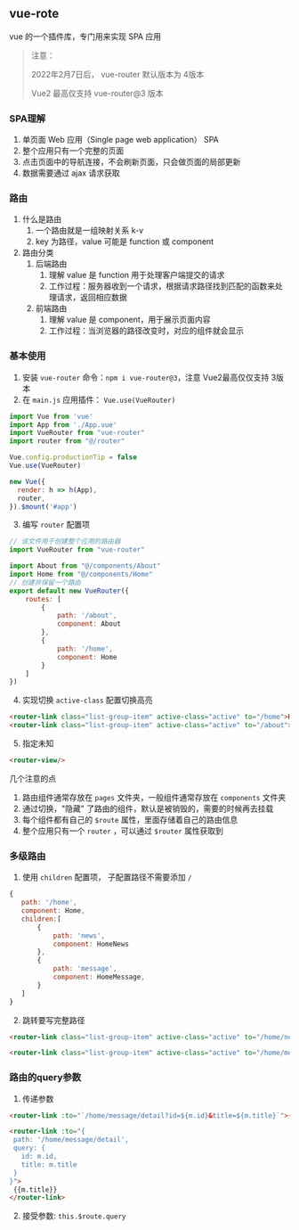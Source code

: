 ## vue-rote

vue 的一个插件库，专门用来实现 SPA 应用

> 注意：
> 
> 2022年2月7日后， vue-router 默认版本为 4版本
> 
> Vue2 最高仅支持 vue-router@3 版本

### SPA理解

1. 单页面 Web 应用（Single page web application） SPA
2. 整个应用只有一个完整的页面
3. 点击页面中的导航连接，不会刷新页面，只会做页面的局部更新
4. 数据需要通过 ajax 请求获取


### 路由 

1. 什么是路由
   1. 一个路由就是一组映射关系 k-v
   2. key 为路径，value 可能是 function 或 component
2. 路由分类
   1. 后端路由
      1. 理解 value 是 function 用于处理客户端提交的请求
      2. 工作过程：服务器收到一个请求，根据请求路径找到匹配的函数来处理请求，返回相应数据
   2. 前端路由
      1. 理解 value 是 component，用于展示页面内容
      2. 工作过程：当浏览器的路径改变时，对应的组件就会显示

### 基本使用

1. 安装 `vue-router` 命令：`npm i vue-router@3`，注意 Vue2最高仅仅支持 3版本
2. 在 `main.js` 应用插件： `Vue.use(VueRouter)`
```js
import Vue from 'vue'
import App from './App.vue'
import VueRouter from "vue-router"
import router from "@/router"

Vue.config.productionTip = false
Vue.use(VueRouter)

new Vue({
  render: h => h(App),
  router,
}).$mount('#app')

```
3. 编写 `router` 配置项
```js
// 该文件用于创建整个应用的路由器
import VueRouter from "vue-router"

import About from "@/components/About"
import Home from "@/components/Home"
// 创建并保留一个路由
export default new VueRouter({
    routes: [
        {
            path: '/about',
            component: About
        },
        {
            path: '/home',
            component: Home
        }
    ]
})
```
4. 实现切换 `active-class` 配置切换高亮
```html
<router-link class="list-group-item" active-class="active" to="/home">Home</router-link>
<router-link class="list-group-item" active-class="active" to="/about">About</router-link>
```

5. 指定未知
```html
<router-view/>
```

几个注意的点

1. 路由组件通常存放在 `pages` 文件夹，一般组件通常存放在 `components` 文件夹
2. 通过切换，"隐藏" 了路由的组件，默认是被销毁的，需要的时候再去挂载
3. 每个组件都有自己的 `$route` 属性，里面存储着自己的路由信息
4. 整个应用只有一个 `router` ，可以通过 `$router` 属性获取到

### 多级路由

1. 使用 `children` 配置项， 子配置路径不需要添加 `/ `
```js
{
   path: '/home',
   component: Home,
   children:[
       {
           path: 'news',
           component: HomeNews
       },
       {
           path: 'message',
           component: HomeMessage,
       }
   ]
}
```
2. 跳转要写完整路径
```html
<router-link class="list-group-item" active-class="active" to="/home/news" >News</router-link>

<router-link class="list-group-item" active-class="active" to="/home/message" >Message</router-link>
```

### 路由的query参数

1. 传递参数
```html
<router-link :to="`/home/message/detail?id=${m.id}&title=${m.title}`">{{m.title}}</router-link>

<router-link :to="{
 path: '/home/message/detail',
 query: {
   id: m.id,
   title: m.title
 }
}">
 {{m.title}}
</router-link>
```
2. 接受参数: `this.$route.query`
